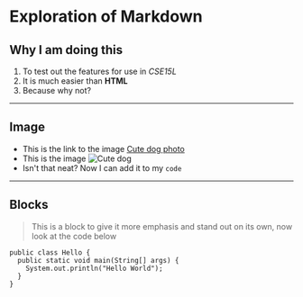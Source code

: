 # Exploration of Markdown

## Why I am doing this
1. To test out the features for use in *CSE15L*
2. It is much easier than **HTML**
3. Because why not?

---

## Image
* This is the link to the image [Cute dog photo](https://www.google.com/url?sa=i&url=https%3A%2F%2Fwww.goodhousekeeping.com%2Flife%2Fpets%2Fg4531%2Fcutest-dog-breeds%2F&psig=AOvVaw3j9aGoFvIU8gGQ5VXa43N4&ust=1673635927067000&source=images&cd=vfe&ved=0CA8QjRxqFwoTCPjomOnZwvwCFQAAAAAdAAAAABAD)
* This is the image ![Cute dog](https://hips.hearstapps.com/hmg-prod.s3.amazonaws.com/images/dog-puppy-on-garden-royalty-free-image-1586966191.jpg?crop=1.00xw:0.669xh;0,0.190xh&resize=640:*)
* Isn't that neat? Now I can add it to my `code`

---

## Blocks
> This is a block to give it more emphasis and stand out on its own, now look at the code below

```
public class Hello {
  public static void main(String[] args) {
    System.out.println("Hello World");
  }
}
```
